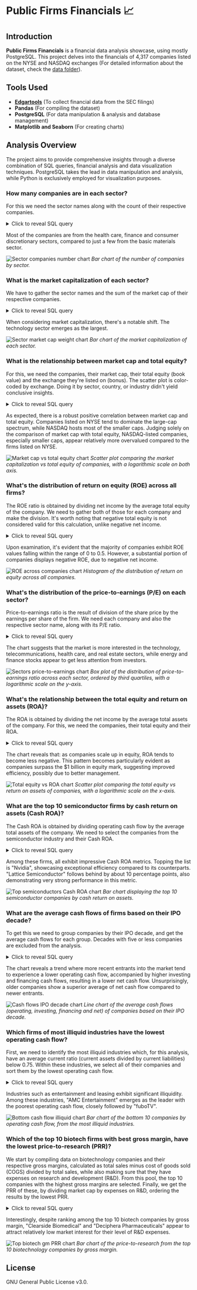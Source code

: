 # Public Firms Financials 📈

## Introduction
**Public Firms Financials** is a financial data analysis showcase, using mostly PostgreSQL. This project delves into the financials of 4,317 companies listed on the NYSE and NASDAQ exchanges (For detailed information about the dataset, check the [data folder](/data/)).

## Tools Used
- **[Edgartools](https://github.com/dgunning/edgartools)** (To collect financial data from the SEC filings)
- **Pandas** (For compiling the dataset)
- **PostgreSQL** (For data manipulation & analysis and database management)
- **Matplotlib and Seaborn** (For creating charts)

## Analysis Overview
The project aims to provide comprehensive insights through a diverse combination of SQL queries, financial analysis and data visualization techniques. PostgreSQL takes the lead in data manipulation and analysis, while Python is exclusively employed for visualization purposes.

### How many companies are in each sector?
For this we need the sector names along with the count of their respective companies.

<details>
<summary>Click to reveal SQL query</summary>

```sql
SELECT
    sd.sector_name,
    COUNT(cd.company_id) AS num_companies
FROM
    companies_dim cd
LEFT JOIN
    sectors_dim sd ON cd.sector_id = sd.sector_id
WHERE
    sd.sector_name IS NOT NULL
GROUP BY
    sd.sector_name
ORDER BY
    num_companies DESC;
```
</details>

Most of the companies are from the health care, finance and consumer discretionary sectors, compared to just a few from the basic materials sector.

![Sector companies number chart](/images/sector_companies_number.jpg)
*Bar chart of the number of companies by sector.*

### What is the market capitalization of each sector?
We have to gather the sector names and the sum of the market cap of their respective companies.

<details>
    <summary>Click to reveal SQL query</summary>
    ```sql
    SELECT
        sd.sector_name,
        SUM(cd.market_cap) AS market_cap
    FROM
        companies_dim cd
    LEFT JOIN
        sectors_dim sd ON cd.sector_id = sd.sector_id
    WHERE
        sd.sector_name IS NOT NULL
        AND cd.market_cap > 0
    GROUP BY
        sd.sector_name
    ORDER BY
        market_cap DESC;
    ```
</details>

When considering market capitalization, there's a notable shift. The technology sector emerges as the largest.

![Sector market cap weight chart](/images/sector_market_cap_weight.jpg)
*Bar chart of the market capitalization of each sector.*

### What is the relationship between market cap and total equity?
For this, we need the companies, their market cap, their total equity (book value) and the exchange they're listed on (bonus). The scatter plot is color-coded by exchange. Doing it by sector, country, or industry didn't yield conclusive insights.

<details>
    <summary>Click to reveal SQL query</summary>
    ```sql
    SELECT
        cd.company_name,
        cd.exchange,
        cd.market_cap,
        bsf.total_stockholders_equity
    FROM
        companies_dim cd
    LEFT JOIN
        balance_sheets_fact bsf ON cd.company_id = bsf.company_id
    WHERE
        cd.market_cap > 1e5
        AND bsf.total_stockholders_equity > 1e5
    ORDER BY
        cd.market_cap DESC;
    ```
</details>

As expected, there is a robust positive correlation between market cap and total equity. Companies listed on NYSE tend to dominate the large-cap spectrum, while NASDAQ hosts most of the smaller caps. Judging solely on the comparison of market cap with total equity, NASDAQ-listed companies, especially smaller caps, appear relatively more overvalued compared to the firms listed on NYSE.

![Market cap vs total equity chart](/images/market_cap_vs_total_equity.jpg)
*Scatter plot comparing the market capitalization vs total equity of companies, with a logarithmic scale on both axis.*

### What's the distribution of return on equity (ROE) across all firms?
The ROE ratio is obtained by dividing net income by the average total equity of the company. We need to gather both of those for each company and make the division. It's worth noting that negative total equity is not considered valid for this calculation, unlike negative net income.

<details>
    <summary>Click to reveal SQL query</summary>
    ```sql
    SELECT
        cd.company_name,
        cosf.net_income / bsf.total_stockholders_equity AS return_on_equity
        -- It should be the average of total equity, although there's not enough data
    FROM
        companies_dim cd
    LEFT JOIN
        consolidated_operations_statements_fact cosf ON cd.company_id = cosf.company_id
    LEFT JOIN
        balance_sheets_fact bsf ON cd.company_id = bsf.company_id
    WHERE
        bsf.total_stockholders_equity > 0
        AND cosf.net_income / bsf.total_stockholders_equity BETWEEN -2 AND 2
    ORDER BY
        return_on_equity DESC;
    ```
</details>

Upon examination, it's evident that the majority of companies exhibit ROE values falling within the range of 0 to 0.5. However, a substantial portion of companies displays negative ROE, due to negative net income.

![ROE across companies chart](/images/roe_across_companies.jpg)
*Histogram of the distribution of return on equity across all companies.*

### What's the distribution of the price-to-earnings (P/E) on each sector? 
Price-to-earnings ratio is the result of division of the share price by the earnings per share of the firm. We need each company and also the respective sector name, along with its P/E ratio.

<details>
    <summary>Click to reveal SQL query</summary>
    ```sql
    SELECT
        cd.company_name,
        sd.sector_name,
        cd.market_cap / cosf.net_income AS price_to_earnings
        -- It's usually calculated by dividing each by number of shares, yielding the same result
    FROM
        companies_dim cd
    LEFT JOIN
        sectors_dim sd ON cd.sector_id = sd.sector_id
    LEFT JOIN
        consolidated_operations_statements_fact cosf ON cd.company_id = cosf.company_id
    WHERE
        sd.sector_name IS NOT NULL
        AND cd.market_cap / cosf.net_income BETWEEN 1e-4 AND 1e4
    ORDER BY
        price_to_earnings DESC;
    ```
</details>

The chart suggests that the market is more interested in the technology, telecommunications, health care, and real estate sectors, while energy and finance stocks appear to get less attention from investors.

![Sectors price-to-earnings chart](/images/sectors_price_to_earnings.jpg)
*Box plot of the distribution of price-to-earnings ratio across each sector, ordered by third quartiles, with a logarithmic scale on the y-axis.*

### What's the relationship between the total equity and return on assets (ROA)?
The ROA is obtained by dividing the net income by the average total assets of the company. For this, we need the companies, their total equity and their ROA.

<details>
    <summary>Click to reveal SQL query</summary>
    ```sql
    SELECT
        cd.company_name,
        bsf.total_stockholders_equity,
        cosf.net_income / bsf.total_assets AS return_on_assets
        -- It should be the average of total assets, although there's not enough data
    FROM
        companies_dim cd
    LEFT JOIN
        consolidated_operations_statements_fact cosf ON cd.company_id = cosf.company_id
    LEFT JOIN
        balance_sheets_fact bsf ON cd.company_id = bsf.company_id
    WHERE
        bsf.total_stockholders_equity > 1e6
        AND cosf.net_income / bsf.total_assets BETWEEN -2 AND 0.5
    ORDER BY
        bsf.total_stockholders_equity DESC;
    ```
</details>

The chart reveals that: as companies scale up in equity, ROA tends to become less negative. This pattern becomes particularly evident as companies surpass the $1 billion in equity mark, suggesting improved efficiency, possibly due to better management.

![Total equity vs ROA chart](/images/total_equity_vs_roa.jpg)
*Scatter plot comparing the total equity vs return on assets of companies, with a logarithmic scale on the x-axis.*

### What are the top 10 semiconductor firms by cash return on assets (Cash ROA)?
The Cash ROA is obtained by dividing operating cash flow by the average total assets of the company. We need to select the companies from the semiconductor industry and their Cash ROA.

<details>
    <summary>Click to reveal SQL query</summary>
    ```sql
    SELECT
        cd.company_name,
        csf.net_cash_provided_by_operating_activities / bsf.total_assets AS cash_return_on_assets
        -- It should be the average of total assets, although there's not enough data
    FROM
        companies_dim cd
    LEFT JOIN
        cashflow_statements_fact csf ON cd.company_id = csf.company_id
    LEFT JOIN
        balance_sheets_fact bsf ON cd.company_id = bsf.company_id
    LEFT JOIN
        industries_dim id ON cd.industry_id = id.industry_id
    WHERE
        id.industry_name = 'Semiconductors'
        AND csf.net_cash_provided_by_operating_activities IS NOT NULL
        AND bsf.total_assets > 0
    ORDER BY
        cash_return_on_assets DESC
    LIMIT 10;
    ```
</details>

Among these firms, all exhibit impressive Cash ROA metrics. Topping the list is "Nvidia", showcasing exceptional efficiency compared to its counterparts. "Lattice Semiconductor" follows behind by about 10 percentage points, also demonstrating very strong performance in this metric.

![Top semiconductors Cash ROA chart](/images/top_semiconductors_cash_roa.jpg)
*Bar chart displaying the top 10 semiconductor companies by cash return on assets.*

### What are the average cash flows of firms based on their IPO decade?
To get this we need to group companies by their IPO decade, and get the average cash flows for each group. Decades with five or less companies are excluded from the analysis.

<details>
    <summary>Click to reveal SQL query</summary>
    ```sql
    -- Get the decade ranges as a temporary table
    WITH ipo_decade_ranges AS (
        SELECT 
            GENERATE_SERIES(1920, 2020, 10) AS decade_start,
            GENERATE_SERIES(1929, 2029, 10) AS decade_end
    )

    -- Get the average cash flows of companies based on their IPO decade
    SELECT 
        CONCAT(decade_start, 's') AS ipo_decade,
        AVG(COALESCE(csf.net_cash_provided_by_operating_activities,0)) AS operating_cashflow,
        AVG(COALESCE(csf.net_cash_provided_by_investing_activities,0)) AS investing_cashflow,
        AVG(COALESCE(csf.net_cash_provided_by_financing_activities,0)) AS financing_cashflow,
        AVG(COALESCE(csf.net_cash_provided_by_operating_activities,0)) +
        AVG(COALESCE(csf.net_cash_provided_by_investing_activities,0)) +
        AVG(COALESCE(csf.net_cash_provided_by_financing_activities,0)) AS net_cash
    FROM 
        companies_dim cd
    RIGHT JOIN 
        ipo_decade_ranges ON cd.ipo_year BETWEEN decade_start AND decade_end
    LEFT JOIN
        cashflow_statements_fact csf ON cd.company_id = csf.company_id
    WHERE
        cd.ipo_year IS NOT NULL
    GROUP BY 
        ipo_decade
    HAVING
        COUNT(cd.company_id) > 5
    ORDER BY 
        ipo_decade;
    ```
</details>

The chart reveals a trend where more recent entrants into the market tend to experience a lower operating cash flow, accompanied by higher investing and financing cash flows, resulting in a lower net cash flow. Unsurprisingly, older companies show a superior average of net cash flow compared to newer entrants.

![Cash flows IPO decade chart](/images/cashflows_ipo_decade.jpg)
*Line chart of the average cash flows (operating, investing, financing and net) of companies based on their IPO decade.*

### Which firms of most illiquid industries have the lowest operating cash flow?
First, we need to identify the most illiquid industries which, for this analysis, have an average current ratio (current assets divided by current liabilities) below 0.75. Within these industries, we select all of their companies and sort them by the lowest operating cash flow.

<details>
    <summary>Click to reveal SQL query</summary>
    ```sql
    -- Get the most illiquid industries as a temporary table
    WITH most_illiquid_industries AS (
        SELECT
            id.industry_id,
            AVG(bsf.current_assets / bsf.total_current_liabilities) AS current_ratio
        FROM
            industries_dim id
        INNER JOIN
            companies_dim cd ON id.industry_id = cd.industry_id
        INNER JOIN
            balance_sheets_fact bsf ON cd.company_id = bsf.company_id
        WHERE
            id.industry_name IS NOT NULL
            AND bsf.current_assets > 0
            AND bsf.total_current_liabilities > 0
        GROUP BY
            id.industry_id
        HAVING
            AVG(bsf.current_assets / bsf.total_current_liabilities) < 0.75
    )

    -- Get the companies from those industries with the lowest operating cash flow
    SELECT
        cd.company_name,
        csf.net_cash_provided_by_operating_activities AS operating_cashflow
    FROM
        most_illiquid_industries mi
    LEFT JOIN
        companies_dim cd ON mi.industry_id = cd.industry_id
    LEFT JOIN
        cashflow_statements_fact csf ON cd.company_id = csf.company_id
    WHERE
        csf.net_cash_provided_by_operating_activities IS NOT NULL
    ORDER BY
        operating_cashflow
    LIMIT 10;
    ```
</details>

Industries such as entertainment and leasing exhibit significant illiquidity. Among these industries, "AMC Entertainment" emerges as the leader with the poorest operating cash flow, closely followed by "fuboTV".

![Bottom cash flow illiquid chart](/images/bottom_cashflow_illiquid.jpg)
*Bar chart of the bottom 10 companies by operating cash flow, from the most illiquid industries.*

### Which of the top 10 biotech firms with best gross margin, have the lowest price-to-research (PRR)?
We start by compiling data on biotechnology companies and their respective gross margins, calculated as total sales minus cost of goods sold (COGS) divided by total sales, while also making sure that they have expenses on research and development (R&D). From this pool, the top 10 companies with the highest gross margins are selected. Finally, we get the PRR of these, by dividing market cap by expenses on R&D, ordering the results by the lowest PRR.

<details>
    <summary>Click to reveal SQL query</summary>
    ```sql
    -- Get the top 10 biotechnology companies by gross margin as a temporary table
    WITH top_biotech_by_gross_margin AS (
        SELECT
            cd.company_name,
            cd.market_cap,
            cosf.research_and_development_expenses,
            CASE
                WHEN cosf.gross_profit IS NOT NULL THEN
                    cosf.gross_profit / cosf.total_net_sales
                WHEN cosf.cost_goods_and_services_sold IS NOT NULL THEN
                    (cosf.total_net_sales - cosf.cost_goods_and_services_sold) / cosf.total_net_sales
                ELSE
                    0
            END AS gross_margin
        FROM
            companies_dim cd
        LEFT JOIN
            consolidated_operations_statements_fact cosf ON cd.company_id = cosf.company_id
        LEFT JOIN
            industries_dim id ON cd.industry_id = id.industry_id
        WHERE
            id.industry_name LIKE '%Biotechnology%'
            AND cosf.total_net_sales > 0
            AND cd.market_cap > 0
            AND cosf.research_and_development_expenses > 0
        ORDER BY
            gross_margin DESC
        LIMIT 10
    )

    -- Get those 10 companies ordered by lowest price-to-research
    SELECT
        company_name,
        market_cap / research_and_development_expenses AS price_to_research
    FROM
        top_biotech_by_gross_margin
    ORDER BY
        price_to_research;
    ```
</details>

Interestingly, despite ranking among the top 10 biotech companies by gross margin, "Clearside Biomedical" and "Deciphera Pharmaceuticals" appear to attract relatively low market interest for their level of R&D expenses.

![Top biotech gm PRR chart](/images/top_biotech_gm_prr.jpg)
*Bar chart of the price-to-research from the top 10 biotechnology companies by gross margin.*

## License
GNU General Public License v3.0.
